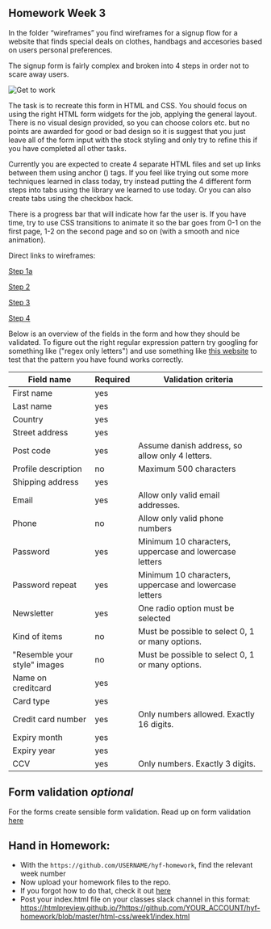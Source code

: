 ## Homework Week 3

In the folder “wireframes” you find wireframes for a signup flow for a website that finds special deals on clothes, handbags and accesories based on users personal preferences.

The signup form is fairly complex and broken into 4 steps in order not to scare away users.

![Get to work](https://media.giphy.com/media/3og0ITQOC5wlyk8ffy/giphy.gif)

The task is to recreate this form in HTML and CSS. You should focus on using the right HTML form widgets for the job, applying the general layout. There is no visual design provided, so you can choose colors etc. but no points are awarded for good or bad design so it is suggest that you just leave all of the form input with the stock styling and only try to refine this if you have completed all other tasks.

Currently you are expected to create 4 separate HTML files and set up links between them using anchor (<a>) tags. If you feel like trying out some more techniques learned in class today, try instead putting the 4 different form steps into tabs using the library we learned to use today. Or you can also create tabs using the checkbox hack. 

There is a progress bar that will indicate how far the user is. If you have time, try to use CSS transitions to animate it so the bar goes from 0-1 on the first page, 1-2 on the second page and so on (with a smooth and nice animation).


Direct links to wireframes:

[Step 1a](https://github.com/HackYourFuture-CPH/HTML-CSS/blob/master/Week3/wireframes/Step%201a.pdf)

[Step 2](https://github.com/HackYourFuture-CPH/HTML-CSS/blob/master/Week3/wireframes/Step%202.pdf)

[Step 3](https://github.com/HackYourFuture-CPH/HTML-CSS/blob/master/Week3/wireframes/Step%203.pdf)

[Step 4](https://github.com/HackYourFuture-CPH/HTML-CSS/blob/master/Week3/wireframes/Step%204.pdf)

Below is an overview of the fields in the form and how they should be validated. To figure out the right regular expression pattern try googling for something like ("regex only letters") and use something like [this website](https://regexr.com/) to test that the pattern you have found works correctly.

| Field name                   | Required | Validation criteria                                    |
|------------------------------|----------|--------------------------------------------------------|
| First name                   | yes      |                                                        |
| Last name                    | yes      |                                                        |
| Country                      | yes      |                                                        |
| Street address               | yes      |                                                        |
| Post code                    | yes      | Assume danish address, so allow only 4 letters.        |
| Profile description          | no       | Maximum 500 characters                                 |
| Shipping address             | yes      |                                                        |
| Email                        | yes      | Allow only valid email addresses.                      |
| Phone                        | no       | Allow only valid phone numbers                         |
| Password                     | yes      | Minimum 10 characters, uppercase and lowercase letters |
| Password repeat              | yes      | Minimum 10 characters, uppercase and lowercase letters |
| Newsletter                   | yes      | One radio option must be selected                      |
| Kind of items                | no       | Must be possible to select 0, 1 or many options.       |
| "Resemble your style" images | no       | Must be possible to select 0, 1 or many options.       |
| Name on creditcard           | yes      |                                                        |
| Card type                    | yes      |                                                        |
| Credit card number           | yes      | Only numbers allowed. Exactly 16 digits.               |
| Expiry month                 | yes      |                                                        |
| Expiry year                  | yes      |                                                        |
| CCV                          | yes      | Only numbers. Exactly 3 digits.                        |

## Form validation *optional*
For the forms create sensible form validation. Read up on form validation [here](https://css-tricks.com/form-validation-part-1-constraint-validation-html/)

## Hand in Homework:
- With the `https://github.com/USERNAME/hyf-homework`, find the relevant week number
- Now upload your homework files to the repo. 
- If you forgot how to do that, check it out [here](../Week1/homework.md#hand-in-homework)
- Post your index.html file on your classes slack channel in this format: https://htmlpreview.github.io/?https://github.com/YOUR_ACCOUNT/hyf-homework/blob/master/html-css/week1/index.html
